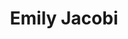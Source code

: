 ---
title: Emily Jacobi
organization: Digital Democracy
talk: "Keynote Speaker"
permalink: /keynote-speakers/#emily-jacobi
keynote: true
---